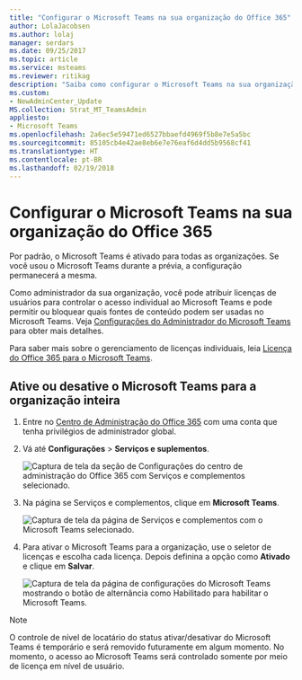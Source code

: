 ```yaml
---
title: "Configurar o Microsoft Teams na sua organização do Office 365"
author: LolaJacobsen
ms.author: lolaj
manager: serdars
ms.date: 09/25/2017
ms.topic: article
ms.service: msteams
ms.reviewer: ritikag
description: "Saiba como configurar o Microsoft Teams na sua organização do Office 365."
ms.custom:
- NewAdminCenter_Update
MS.collection: Strat_MT_TeamsAdmin
appliesto:
- Microsoft Teams
ms.openlocfilehash: 2a6ec5e59471ed6527bbaefd4969f5b8e7e5a5bc
ms.sourcegitcommit: 85105cb4e42ae8eb6e7e76eaf6d4dd5b9568cf41
ms.translationtype: HT
ms.contentlocale: pt-BR
ms.lasthandoff: 02/19/2018
---
```

<a name="set-up-microsoft-teams-in-your-office-365-organization"></a>Configurar o Microsoft Teams na sua organização do Office 365
======================================================

Por padrão, o Microsoft Teams é ativado para todas as organizações. Se você usou o Microsoft Teams durante a prévia, a configuração permanecerá a mesma.


Como administrador da sua organização, você pode atribuir licenças de usuários para controlar o acesso individual ao Microsoft Teams e pode permitir ou bloquear quais fontes de conteúdo podem ser usadas no Microsoft Teams. Veja [Configurações do Administrador do Microsoft Teams](https://support.office.com/article/3966a3f5-7e0f-4ea9-a402-41888f455ba2) para obter mais detalhes.

Para saber mais sobre o gerenciamento de licenças individuais, leia [Licença do Office 365 para o Microsoft Teams](Office-365-licensing.md).


## <a name="turn-teams-on-or-off-for-your-entire-organization"></a>Ative ou desative o Microsoft Teams para a organização inteira


1.  Entre no [Centro de Administração do Office 365](https://go.microsoft.com/fwlink/?linkid=854614) com uma conta que tenha privilégios de administrador global.

2.  Vá até **Configurações** > **Serviços e suplementos**.

    ![Captura de tela da seção de Configurações do centro de administração do Office 365 com Serviços e complementos selecionado. ](media/Set_up_Microsoft_Teams_in_your_Office_365_organization_image1.png)

3.  Na página se Serviços e complementos, clique em **Microsoft Teams**.

    ![Captura de tela da página de Serviços e complementos com o Microsoft Teams selecionado.](media/Set_up_Microsoft_Teams_in_your_Office_365_organization_image2.png)

4.  Para ativar o Microsoft Teams para a organização, use o seletor de licenças e escolha cada licença. Depois definina a opção como **Ativado** e clique em **Salvar**.

    ![Captura de tela da página de configurações do Microsoft Teams mostrando o botão de alternância como Habilitado para habilitar o Microsoft Teams.](media/Services-and-addins-control-Microsoft-Teams.PNG)


> [!NOTE]
> O controle de nível de locatário do status ativar/desativar do Microsoft Teams é temporário e será removido futuramente em algum momento. No momento, o acesso ao Microsoft Teams será controlado somente por meio de licença em nível de usuário. 